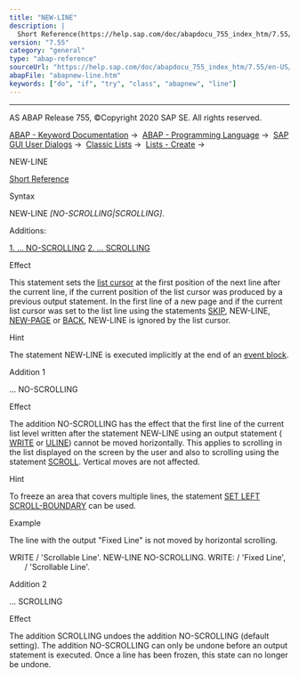 ```yaml
---
title: "NEW-LINE"
description: |
  Short Reference(https://help.sap.com/doc/abapdocu_755_index_htm/7.55/en-US/abapnew-line_shortref.htm) Syntax NEW-LINE NO-SCROLLINGSCROLLING. Additions: 1. ... NO-SCROLLING(#!ABAP_ADDITION_1@1@) 2. ... SCROLLING(#!ABAP_ADDITION_2@2@) Effect This statement sets the list cursor(htt
version: "7.55"
category: "general"
type: "abap-reference"
sourceUrl: "https://help.sap.com/doc/abapdocu_755_index_htm/7.55/en-US/abapnew-line.htm"
abapFile: "abapnew-line.htm"
keywords: ["do", "if", "try", "class", "abapnew", "line"]
---
```


* * *

AS ABAP Release 755, ©Copyright 2020 SAP SE. All rights reserved.

[ABAP - Keyword Documentation](https://help.sap.com/doc/abapdocu_755_index_htm/7.55/en-US/abenabap.htm) →  [ABAP - Programming Language](https://help.sap.com/doc/abapdocu_755_index_htm/7.55/en-US/abenabap_reference.htm) →  [SAP GUI User Dialogs](https://help.sap.com/doc/abapdocu_755_index_htm/7.55/en-US/abenabap_screens.htm) →  [Classic Lists](https://help.sap.com/doc/abapdocu_755_index_htm/7.55/en-US/abenabap_dynpro_list.htm) →  [Lists - Create](https://help.sap.com/doc/abapdocu_755_index_htm/7.55/en-US/abenabap_lists.htm) → 

NEW-LINE

[Short Reference](https://help.sap.com/doc/abapdocu_755_index_htm/7.55/en-US/abapnew-line_shortref.htm)

Syntax

NEW-LINE *\[*NO-SCROLLING*|*SCROLLING*\]*.

Additions:

[1\. ... NO-SCROLLING](#!ABAP_ADDITION_1@1@)
[2\. ... SCROLLING](#!ABAP_ADDITION_2@2@)

Effect

This statement sets the [list cursor](https://help.sap.com/doc/abapdocu_755_index_htm/7.55/en-US/abenlist_cursor_glosry.htm "Glossary Entry") at the first position of the next line after the current line, if the current position of the list cursor was produced by a previous output statement. In the first line of a new page and if the current list cursor was set to the list line using the statements [SKIP](https://help.sap.com/doc/abapdocu_755_index_htm/7.55/en-US/abapskip.htm), NEW-LINE, [NEW-PAGE](https://help.sap.com/doc/abapdocu_755_index_htm/7.55/en-US/abapnew-page.htm) or [BACK](https://help.sap.com/doc/abapdocu_755_index_htm/7.55/en-US/abapback.htm), NEW-LINE is ignored by the list cursor.

Hint

The statement NEW-LINE is executed implicitly at the end of an [event block](https://help.sap.com/doc/abapdocu_755_index_htm/7.55/en-US/abenevent_block_glosry.htm "Glossary Entry").

Addition 1

... NO-SCROLLING

Effect

The addition NO-SCROLLING has the effect that the first line of the current list level written after the statement NEW-LINE using an output statement ( [WRITE](https://help.sap.com/doc/abapdocu_755_index_htm/7.55/en-US/abapwrite-.htm) or [ULINE](https://help.sap.com/doc/abapdocu_755_index_htm/7.55/en-US/abapuline.htm)) cannot be moved horizontally. This applies to scrolling in the list displayed on the screen by the user and also to scrolling using the statement [SCROLL](https://help.sap.com/doc/abapdocu_755_index_htm/7.55/en-US/abapscroll.htm). Vertical moves are not affected.

Hint

To freeze an area that covers multiple lines, the statement [SET LEFT SCROLL-BOUNDARY](https://help.sap.com/doc/abapdocu_755_index_htm/7.55/en-US/abapset_scroll-boundary.htm) can be used.

Example

The line with the output "Fixed Line" is not moved by horizontal scrolling.

WRITE / 'Scrollable Line'.
NEW-LINE NO-SCROLLING.
WRITE: / 'Fixed Line',
       / 'Scrollable Line'.

Addition 2

... SCROLLING

Effect

The addition SCROLLING undoes the addition NO-SCROLLING (default setting). The addition NO-SCROLLING can only be undone before an output statement is executed. Once a line has been frozen, this state can no longer be undone.